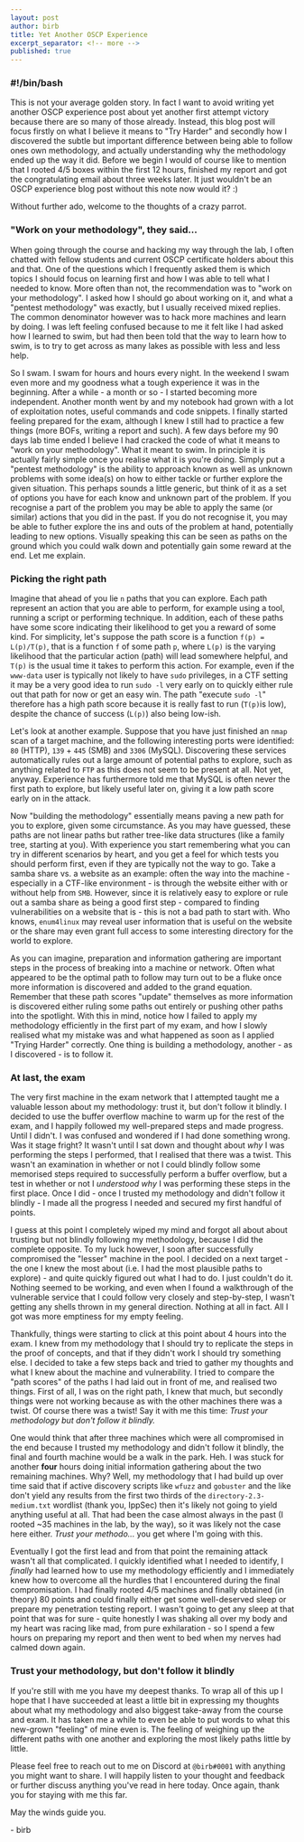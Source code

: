 ```yaml
---
layout: post
author: birb
title: Yet Another OSCP Experience
excerpt_separator: <!-- more -->
published: true
---
```

### #!/bin/bash 
This is not your average golden story. In fact I want to avoid writing yet another OSCP experience post about yet another first attempt victory because there are so many of those already. Instead, this blog post will focus firstly on what I believe it means to "Try Harder" and secondly how I discovered the subtle but important difference between being able to follow ones own methodology, and actually understanding why the methodology ended up the way it did.<!-- more --> Before we begin I would of course like to mention that I rooted 4/5 boxes within the first 12 hours, finished my report and got the congratulating email about three weeks later. It just wouldn't be an OSCP experience blog post without this note now would it? :)

Without further ado, welcome to the thoughts of a crazy parrot.


### "Work on your methodology", they said...
When going through the course and hacking my way through the lab, I often chatted with fellow students and current OSCP certificate holders about this and that. One of the questions which I frequently asked them is which topics I should focus on learning first and how I was able to tell what I needed to know. More often than not, the recommendation was to "work on your methodology". I asked how I should go about working on it, and what a "pentest methodology" was exactly, but I usually received mixed replies. The common denominator however was to hack more machines and learn by doing. I was left feeling confused because to me it felt like I had asked how I learned to swim, but had then been told that the way to learn how to swim, is to try to get across as many lakes as possible with less and less help.

So I swam. I swam for hours and hours every night. In the weekend I swam even more and my goodness what a tough experience it was in the beginning. After a while - a month or so - I started becoming more independent. Another month went by and my notebook had grown with a lot of exploitation notes, useful commands and code snippets. I finally started feeling prepared for the exam, although I knew I still had to practice a few things (more BOFs, writing a report and such). A few days before my 90 days lab time ended I believe I had cracked the code of what it means to "work on your methodology". What it meant to swim. In principle it is actually fairly simple once you realise what it is you're doing. Simply put a "pentest methodology" is the ability to approach known as well as unknown problems with some idea(s) on how to either tackle or further explore the given situation. This perhaps sounds a little generic, but think of it as a set of options you have for each know and unknown part of the problem. If you recognise a part of the problem you may be able to apply the same (or similar) actions that you did in the past. If you do not recognise it, you may be able to futher explore the ins and outs of the problem at hand, potentially leading to new options. Visually speaking this can be seen as paths on the ground which you could walk down and potentially gain some reward at the end. Let me explain.

### Picking the right path
Imagine that ahead of you lie `n` paths that you can explore. Each path represent an action that you are able to perform, for example using a tool, running a script or performing technique. In addition, each of these paths have some score indicating their likelihood to get you a reward of some kind. For simplicity, let's suppose the path score is a function `f(p) = L(p)/T(p)`, that is a function `f` of some path `p`, where `L(p)` is the varying likelihood that the particular action (path) will lead somewhere helpful, and `T(p)` is the usual time it takes to perform this action. For example, even if the `www-data` user is typically not likely to have `sudo` privileges, in a CTF setting it may be a very good idea to run `sudo -l` very early on to quickly either rule out that path for now or get an easy win. The path "execute `sudo -l`" therefore has a high path score because it is really fast to run (`T(p)`is low), despite the chance of success (`L(p)`) also being low-ish.

Let's look at another example. Suppose that you have just finished an `nmap` scan of a target machine, and the following interesting ports were identified: `80` (HTTP), `139` + `445` (SMB) and `3306` (MySQL). Discovering these services automatically rules out a large amount of potential paths to explore, such as anything related to `FTP` as this does not seem to be present at all. Not yet, anyway. Experience has furthermore told me that MySQL is often never the first path to explore, but likely useful later on, giving it a low path score early on in the attack.

Now "building the methodology" essentially means paving a new path for you to explore, given some circumstance. As you may have guessed, these paths are not linear paths but rather tree-like data structures (like a family tree, starting at you). With experience you start remembering what you can try in different scenarios by heart, and you get a feel for which tests you should perform first, even if they are typically not the way to go. Take a samba share vs. a website as an example: often the way into the machine - especially in a CTF-like environment - is through the website either with or without help from `SMB`. However, since it is relatively easy to explore or rule out a samba share as being a good first step - compared to finding vulnerabilities on a website that is - this is not a bad path to start with. Who knows, `enum4linux` may reveal user information that is useful on the website or the share may even grant full access to some interesting directory for the world to explore.

As you can imagine, preparation and information gathering are important steps in the process of breaking into a machine or network. Often what appeared to be the optimal path to follow may turn out to be a fluke once more information is discovered and added to the grand equation. Remember that these path scores "update" themselves as more information is discovered either ruling some paths out entirely or pushing other paths into the spotlight. With this in mind, notice how I failed to apply my methodology efficiently in the first part of my exam, and how I slowly realised what my mistake was and what happened as soon as I applied "Trying Harder" correctly. One thing is building a methodology, another - as I discovered - is to follow it.

### At last, the exam
The very first machine in the exam network that I attempted taught me a valuable lesson about my methodology: trust it, but don't follow it blindly. I decided to use the buffer overflow machine to warm up for the rest of the exam, and I happily followed my well-prepared steps and made progress. Until I didn't. I was confused and wondered if I had done something wrong. Was it stage fright? It wasn't until I sat down and thought about *why* I was performing the steps I performed, that I realised that there was a twist. This wasn't an examination in whether or not I could blindly follow some memorised steps required to successfully perform a buffer overflow, but a test in whether or not I *understood why* I was performing these steps in the first place. Once I did - once I trusted my methodology and didn't follow it blindly - I made all the progress I needed and secured my first handful of points. 

I guess at this point I completely wiped my mind and forgot all about about trusting but not blindly following my methodology, because I did the complete opposite. To my luck however, I soon after successfully compromised the "lesser" machine in the pool. I decided on a next target - the one I knew the most about (i.e. I had the most plausible paths to explore) - and quite quickly figured out what I had to do. I just couldn't do it. Nothing seemed to be working, and even when I found a walkthrough of the vulnerable service that I could follow very closely and step-by-step, I wasn't getting any shells thrown in my general direction. Nothing at all in fact. All I got was more emptiness for my empty feeling.

Thankfully, things were starting to click at this point about 4 hours into the exam. I knew from my methodology that I should try to replicate the steps in the proof of concepts, and that if they didn't work I should try something else. I decided to take a few steps back and tried to gather my thoughts and what I knew about the machine and vulnerability. I tried to compare the "path scores" of the paths I had laid out in front of me, and realised two things. First of all, I was on the right path, I knew that much, but secondly things were not working because as with the other machines there was a twist. Of course there was a twist! Say it with me this time: *Trust your methodology but don't follow it blindly.*

One would think that after three machines which were all compromised in the end because I trusted my methodology and didn't follow it blindly, the final and fourth machine would be a walk in the park. Heh. I was stuck for another **four** hours doing initial information gathering about the two remaining machines. Why? Well, my methodology that I had build up over time said that if active discovery scripts like `wfuzz` and `gobuster` and the like don't yield any results from the first two thirds of the `directory-2.3-medium.txt` wordlist (thank you, IppSec) then it's likely not going to yield anything useful at all. That had been the case almost always in the past (I rooted ~35 machines in the lab, by the way), so it was likely not the case here either. *Trust your methodo...* you get where I'm going with this.

Eventually I got the first lead and from that point the remaining attack wasn't all that complicated. I quickly identified what I needed to identify, I *finally* had learned how to use my methodology efficiently and I immediately knew how to overcome all the hurdles that I encountered during the final compromisation. I had finally rooted 4/5 machines and finally obtained (in theory) 80 points and could finally either get some well-deserved sleep or prepare my penetration testing report. I wasn't going to get any sleep at that point that was for sure - quite honestly I was shaking all over my body and my heart was racing like mad, from pure exhilaration - so I spend a few hours on preparing my report and then went to bed when my nerves had calmed down again.

### Trust your methodology, but don't follow it blindly
If you're still with me you have my deepest thanks. To wrap all of this up I hope that I have succeeded at least a little bit in expressing my thoughts about what my methodology and also biggest take-away from the course and exam. It has taken me a while to even be able to put words to what this new-grown "feeling" of mine even is. The feeling of weighing up the different paths with one another and exploring the most likely paths little by little.

Please feel free to reach out to me on Discord at `@birb#0001` with anything you might want to share. I will happily listen to your thought and feedback or further discuss anything you've read in here today. Once again, thank you for staying with me this far. 

May the winds guide you.

\- birb
